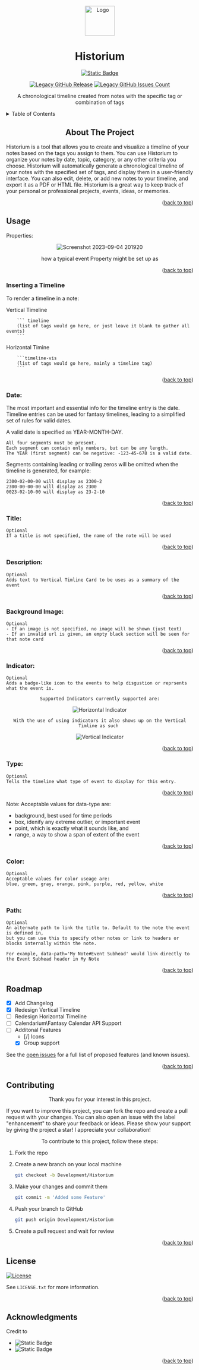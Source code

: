 <!-- PROJECT LOGO -->
<br />
<div align="center">
  <a href="https://github.com/othneildrew/Best-README-Template">
    <img src="https://github.com/ReconVirus/Historium/assets/43733760/b056ec5f-2423-49fd-88ef-3354d63dc88f" alt="Logo" width="80" height="80">
  </a>
  <h1 align="center">Historium</h1>
</div>

<div align="center">
<a href="https://github.com/Darakah/obsidian-timelines">
    <img alt="Static Badge" src="https://img.shields.io/badge/Darakah-Legacy%20Founder%20%26%20Creator-black?style=social&logo=github&link=https%3A%2F%2Fgithub.com%2FDarakah%2Fobsidian-timelines">
</a>

[![Legacy GitHub Release][Legacy GitHub Release-shield]][Legacy GitHub Release-URL]
[![Legacy GitHub Issues Count][Legacy GitHub Issues Count-shield]][Legacy GitHub Issues Count-URL]
</div>
<p align="center">A chronological timeline created from notes with the specific tag or combination of tags</p>
<!-- TABLE OF CONTENTS -->
<details>
  <summary>Table of Contents</summary>
  <ol>
    <li><a href="#about-the-project">About The Project</a></li>
    <li><a href="#usage">Usage</a></li>
        <ul>
        <li><a herf = "#inserting-a-timeline">Inserting a Timeline</a></li>
        <li><a herf = "#dates">Dates</a></li>
        <li><a herf = "#titles">Titles</a></li>
        <li><a herf = "#description">Description</a></li>
        <li><a herf = "#backgroud-Image">Image</a></li>
        <li><a herf = "#types">Types</a></li>
        <li><a herf = "#color">Color</a></li>
        <li><a herf = "#path">Path</a></li>
        </ul>
    <li><a href="#roadmap">Roadmap</a></li>
    <li><a href="#contributing">Contributing</a></li>
    <li><a href="#license">License</a></li>
    <li><a href="#acknowledgments">Acknowledgments</a></li>
  </ol>
</details>

<!-- ABOUT THE PROJECT -->
<h2 align="center"> About The Project</h2>
Historium is a tool that allows you to create and visualize a timeline of your notes based on the tags you assign to them. You can use Historium to organize your notes by date, topic, category, or any other criteria you choose. Historium will automatically generate a chronological timeline of your notes with the specified set of tags, and display them in a user-friendly interface. You can also edit, delete, or add new notes to your timeline, and export it as a PDF or HTML file. Historium is a great way to keep track of your personal or professional projects, events, ideas, or memories.
<p align="right">(<a href="#readme-top">back to top</a>)</p>

<!-- USAGE -->
## Usage
Properties:
<div align="center">

  ![Screenshot 2023-09-04 201920](https://github.com/ReconVirus/Historium/assets/43733760/b40473b2-186e-4896-b493-0e3e7d679f49)

  how a typical event Property might be set up as 
</div>
<p align="right">(<a href="#readme-top">back to top</a>)</p>

### Inserting a Timeline
To render a timeline in a note:

Vertical Timeline
```ssh
    ``` timeline
    (list of tags would go here, or just leave it blank to gather all events)
    ```
```

Horizontal Timine
```ssh
    ```timeline-vis
    (list of tags would go here, mainly a timeline tag)
    ```
```
<p align="right">(<a href="#readme-top">back to top</a>)</p>

### Date:
The most important and essential info for the timeline entry is the date. Timeline entries can be used for fantasy timelines, leading to a simplified set of rules for valid dates.

A valid date is specified as YEAR-MONTH-DAY.

    All four segments must be present.
    Each segment can contain only numbers, but can be any length.
    The YEAR (first segment) can be negative: -123-45-678 is a valid date.

Segments containing leading or trailing zeros will be omitted when the timeline is generated, for example:

    2300-02-00-00 will display as 2300-2
    2300-00-00-00 will display as 2300
    0023-02-10-00 will display as 23-2-10
<p align="right">(<a href="#readme-top">back to top</a>)</p>

### Title:
    Optional
    If a title is not specified, the name of the note will be used
<p align="right">(<a href="#readme-top">back to top</a>)</p>

### Description:
    Optional
    Adds text to Vertical Timline Card to be uses as a summary of the event
<p align="right">(<a href="#readme-top">back to top</a>)</p>

### Background Image:
    Optional
    - If an image is not specified, no image will be shown (just text)
    - If an invalid url is given, an empty black section will be seen for that note card
<p align="right">(<a href="#readme-top">back to top</a>)</p>

### Indicator:
    Optional
    Adds a badge-like icon to the events to help disgustion or reprsents what the event is.
<div align="center">

    Supported Indicators currently supported are:
  ![Horizontal Indicator](https://github.com/ReconVirus/Historium/assets/43733760/95e98a9f-9229-4ea9-bfa9-8f1d6eab076a)

    With the use of using indicators it also shows up on the Vertical Timline as such 
  ![Vertical Indicator](https://github.com/ReconVirus/Historium/assets/43733760/265bd951-f99f-4fc5-a9c7-952e16bf00e8)

</div>
<p align="right">(<a href="#readme-top">back to top</a>)</p>

### Type:
    Optional
    Tells the timeline what type of event to display for this entry.
<p align="right">(<a href="#readme-top">back to top</a>)</p>

Note: Acceptable values for data-type are:
 - background, best used for time periods
 - box, idenify any extreme outlier, or important event
 - point, which is exactly what it sounds like, and
 - range, a way to show a span of extent of the event 
<p align="right">(<a href="#readme-top">back to top</a>)</p>

### Color:
    Optional
    Acceptable values for color useage are: 
    blue, green, gray, orange, pink, purple, red, yellow, white
<p align="right">(<a href="#readme-top">back to top</a>)</p>

### Path:
    Optional
    An alternate path to link the title to. Default to the note the event is defined in, 
    but you can use this to specify other notes or link to headers or blocks internally within the note. 
    
    For example, data-path='My Note#Event Subhead' would link directly to the Event Subhead header in My Note
<p align="right">(<a href="#readme-top">back to top</a>)</p>

<!-- ROADMAP -->
## Roadmap
- [x] Add Changelog
- [x] Redesign Vertical Timeline
- [ ] Redesign Horizontal Timeline
- [ ] Calendarium\Fantasy Calendar API Support
- [ ] Additonal Features
  - [/] Icons
  - [x] Group support

See the [open issues]() for a full list of proposed features (and known issues).
<p align="right">(<a href="#readme-top">back to top</a>)</p>

<!-- CONTRIBUTING -->
## Contributing
<p align="center">Thank you for your interest in this project.</p>

If you want to improve this project, you can fork the repo and create a pull request with your changes. You can also open an issue with the label "enhancement" to share your feedback or ideas.
Please show your support by giving the project a star! I appreciate your collaboration!

<p align="center">To contribute to this project, follow these steps:</p>

1. Fork the repo
2. Create a new branch on your local machine 
    ```sh
    git checkout -b Development/Historium
    ```

3. Make your changes and commit them 
    ```sh
    git commit -m 'Added some Feature'
    ```

4. Push your branch to GitHub 
    ```sh
    git push origin Development/Historium
    ```

5. Create a pull request and wait for review
<p align="right">(<a href="#readme-top">back to top</a>)</p>

<!-- LICENSE -->
## License
[![License][License-shield]][License-URL]

See `LICENSE.txt` for more information.
<p align="right">(<a href="#readme-top">back to top</a>)</p>

<!-- ACKNOWLEDGMENTS -->
## Acknowledgments
Credit to
* <img alt="Static Badge" src="https://img.shields.io/badge/Shields.io-For%20the%20awesome%20bagdes-green?style=for-the-badge&link=https%3A%2F%2Fshields.io%2F">
* <img alt="Static Badge" src="https://img.shields.io/badge/Obsidian-v1.4.5-%237C3AED?style=for-the-badge&logo=obsidian&logoColor=%237C3AED&labelColor=%23000000&link=https%3A%2F%2Fobsidian.md%2F">
<p align="right">(<a href="#readme-top">back to top</a>)</p>


<!-- MARKDOWN LINKS & IMAGES -->
[License-shield]: https://img.shields.io/badge/license-WTFPL-white?link=http%3A%2F%2Fwww.wtfpl.net%2F
[License-URL]: http://www.wtfpl.net
[Legacy GitHub Issues Count-shield]: https://img.shields.io/github/issues/Darakah/obsidian-timelines?logo=github&label=Legacy%20Issues&labelColor=%23181717&link=https%3A%2F%2Fgithub.com%2FDarakah%2Fobsidian-timelines%2Fissues
[Legacy GitHub Issues Count-URL]: https://github.com/Darakah/obsidian-timelines/issues
[Legacy GitHub Release-shield]: https://img.shields.io/github/v/release/Darakah/obsidian-timelines?logo=github&label=Last%20Legacy%20Release&labelColor=%23181717&color=red&link=https%3A%2F%2Fgithub.com%2FDarakah%2Fobsidian-timelines%2Freleases
[Legacy GitHub Release-URL]: https://github.com/Darakah/obsidian-timelines